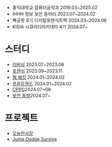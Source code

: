 * 홍익대학교 컴퓨터공학과 2019.03~2025.02
* IHHH 정보 보안 동아리 2023.07~2024.02
* 빡공팟 8기 디지털포렌식트랙 2024.03~2024.06
* KISIA 시큐리티아카데미 4기 2024.07~

<h1>
  스터디
</h1>

* [리버싱](https://star-carpenter-32e.notion.site/d2c70c638c99455c8868cfc2ce1ae469?pvs=4) 2023.07~2023.08
* [포렌식](https://star-carpenter-32e.notion.site/d2c70c638c99455c8868cfc2ce1ae469?pvs=4) 2023.09~2023.11
* [웹 해킹](https://star-carpenter-32e.notion.site/d2c70c638c99455c8868cfc2ce1ae469?pvs=4) 2024.01~2024.02
* [프론트엔드](https://github.com/Dyedds/Front-end) 2024.01~2024.02
* [CPPG](https://periodic-spark-9de.notion.site/CPPG-6c33e1ac1b564b82803c6c9fde9dd0b2?pvs=4)2024.07~08
* [보안 동향](https://periodic-spark-9de.notion.site/716bb8817bcc428193f25553607f12e8?pvs=4)2024.07~
<h1>
  프로젝트
</h1>

* [오늘만사장](https://github.com/OnedayOwner)
* [Jump,Dodge,Survive]()

<!--
**Dyedds/Dyedds** is a ✨ _special_ ✨ repository because its `README.md` (this file) appears on your GitHub profile.

Here are some ideas to get you started:

- 🔭 I’m currently working on ...
- 🌱 I’m currently learning ...
- 👯 I’m looking to collaborate on ...
- 🤔 I’m looking for help with ...
- 💬 Ask me about ...
- 📫 How to reach me: ...
- 😄 Pronouns: ...
- ⚡ Fun fact: ...
-->
